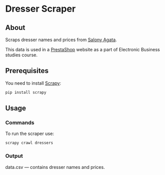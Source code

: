 # Dresser Scraper

## About

Scraps dresser names and prices from [Salony Agata](https://www.agatameble.pl/).

This data is used in a [PrestaShop](https://www.prestashop.com/) website as a part of Electronic Business studies course.

## Prerequisites

You need to install [Scrapy](https://scrapy.org/):
```sh
pip install scrapy
```

## Usage
### Commands
To run the scraper use:
```sh
scrapy crawl dressers
```
### Output
data.csv — contains dresser names and prices.
